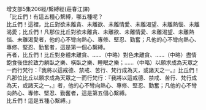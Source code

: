 增支部5集206經/繫縛經(莊春江譯)  
「比丘們！有這五種心繫縛，哪五種呢？  
比丘們！這裡，比丘對欲未離貪、未離欲、未離情愛、未離渴望、未離熱惱、未離渴愛；比丘們！凡那位比丘對欲未離貪、未離欲、未離情愛、未離渴望、未離熱惱、未離渴愛者，他的心不彎向熱心、專修、堅忍、勤奮；凡他的心不彎向熱心、專修、堅忍、勤奮者，這是第一個心繫縛。  
再者，比丘們！比丘對身體未離貪、……（中略）對色未離貪、……（中略）盡情飽食後住於致力躺臥之樂、橫臥之樂、睡眠之樂；……（中略）以願求成為天眾之一而行梵行：『我將以這戒德、禁戒、苦行、梵行成為天，或諸天之一。』比丘們！凡那位比丘以願求成為天眾之一而行梵行：『我將以這戒德、禁戒、苦行、梵行成為天，或諸天之一。』者，他的心不彎向熱心、專修、堅忍、勤奮；凡他的心不彎向熱心、專修、堅忍、勤奮者，這是第五個心繫縛。  
比丘們！這是五種心繫縛。」  
  
  
